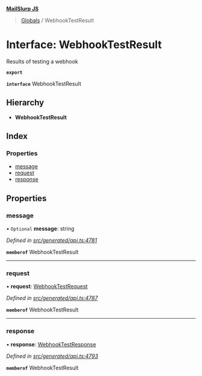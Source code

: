 **[MailSlurp JS](../README.md)**

> [Globals](../README.md) / WebhookTestResult

# Interface: WebhookTestResult

Results of testing a webhook

**`export`** 

**`interface`** WebhookTestResult

## Hierarchy

* **WebhookTestResult**

## Index

### Properties

* [message](webhooktestresult.md#message)
* [request](webhooktestresult.md#request)
* [response](webhooktestresult.md#response)

## Properties

### message

• `Optional` **message**: string

*Defined in [src/generated/api.ts:4781](https://github.com/mailslurp/mailslurp-client/blob/c83a162/src/generated/api.ts#L4781)*

**`memberof`** WebhookTestResult

___

### request

•  **request**: [WebhookTestRequest](../modules/webhooktestrequest.md)

*Defined in [src/generated/api.ts:4787](https://github.com/mailslurp/mailslurp-client/blob/c83a162/src/generated/api.ts#L4787)*

**`memberof`** WebhookTestResult

___

### response

•  **response**: [WebhookTestResponse](webhooktestresponse.md)

*Defined in [src/generated/api.ts:4793](https://github.com/mailslurp/mailslurp-client/blob/c83a162/src/generated/api.ts#L4793)*

**`memberof`** WebhookTestResult
